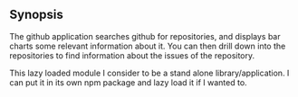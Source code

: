 ## Synopsis

The github application searches github for repositories, and displays bar charts some relevant information about it. You can then drill down into the repositories to find information about the issues of the repository.

This lazy loaded module I consider to be a stand alone library/application. I can put it in its own npm package and lazy load it if I wanted to.
